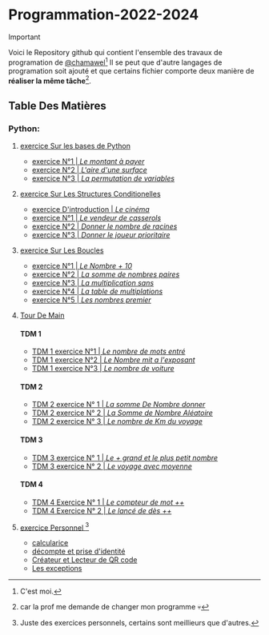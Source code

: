 # Programmation-2022-2024

>[!IMPORTANT]
>Voici le Repository github qui contient l'ensemble 
>des travaux de  programation de [@chamawel](https://github.com/chamawel)[^1]
>Il se peut que d'autre langages de programation soit ajouté
>et que certains fichier comporte deux manière de __réaliser la même tâche__[^2].

## Table Des Matières

### Python: 

1. [exercice Sur les bases de Python               ](Exercices/Les-bases/) 
    - [exercice N°1 | *Le montant à payer*         ](Exercices/Les-bases/ex-1p4.py)
    - [exercice N°2 | *L'aire d'une surface*       ](Exercices/Les-bases/ex-2p5.py)
    - [exercice N°3 | *La permutation de variables*](Exercices/Les-bases/ex-3p5.py)

2. [exercice Sur Les Structures Conditionelles                  ](Exercices/Struct-condi/) 
    - [exercice D'introduction | *Le cinéma*                    ](Exercices/Struct-condi/ex-cine.py)
    - [exercice N°1            | *Le vendeur de casserols*      ](Exercices/Struct-condi/ex-1p7.py)
    - [exercice N°2            | *Donner le nombre de racines*  ](Exercices/Struct-condi/ex-2p8.py)
    - [exercice N°3            | *Donner le joueur prioritaire* ](Exercices/Struct-condi/ex-3p9.py)

3. [exercice Sur Les Boucles                                    ](Exercices/boucles)
    - [exercice N°1             | *Le Nombre + 10*              ](Exercices/boucles/ex-1p21.py)
    - [exercice N°2             | *La somme de nombres paires*  ](Exercices/boucles/ex-2p22.py)
    - [exercice N°3             | *La multiplication sans*     ](Exercices/Boucles/ex-3p23.py)
    - [exercice N°4             | *La table de multiplations*   ](Exercices/Boucles/ex-4p24.py)
    - [exercice N°5             | *Les nombres premier*         ](Exercices/Boucles/ex-5p25.py)

4. [Tour De Main                                                ](Exercices/Tour-de-main)
    #### TDM 1
    
    - [TDM 1 exercice N°1              | *Le nombre de mots entré*     ](Exercices/Tour-de-main/tdm1-ex1p1.py)
    - [TDM 1 exercice N°2              | *Le Nombre mit a l'exposant*  ](Exercices/Tour-de-main/tdm1-ex2p2.py)
    - [TDM 1 exercice N°3              | *Le nombre de voiture*       ](Exercices/Tour-de-main/tdm1-ex3p3.py)
    
    #### TDM 2
    
    - [TDM 2 exercice N° 1             | *La somme De Nombre donner*                            ](Exercices/Tour-de-main/tdm2-ex1p5.py)
    - [TDM 2 exercice N° 2             | *La Somme de Nombre Aléatoire*                         ](Exercices/Tour-de-main/tdm2-ex2p6.py)
    - [TDM 2 exercice N° 3             | *Le nombre de Km du voyage*                            ](Exercices/Tour-de-main/tdm2-ex3p7.py)

    #### TDM 3

    - [TDM 3 exercice N° 1             | *Le + grand et le plus petit nombre*                   ](Exercices/Tour-de-main/tdm3-ex1p9.py)
    - [TDM 3 exercice N° 2             | *Le voyage avec moyenne*                               ](Exercices/Tour-de-main/tdm3-ex2p10.py)

    #### TDM 4

    - [TDM 4 Exercice N° 1             | *Le compteur de mot ++*                                ](Exercices/Tour-de-main/tdm4-ex1p11.py)
    - [TDM 4 Exercice N° 2             | *Le lancé de dès ++*                                   ](Exercices/Tour-de-main/tdm4-ex2p12.py)


5. [exercice Personnel                                          ](Exercices/Personnel/)[^3]                                     
    - [calcularice                                              ](Exercices/Personnel/calculatrice.py)
    - [décompte et prise d'identité                             ](Exercices/Personnel/decompte-identite.py)
    - [Créateur et Lecteur de QR code                           ](Exercices/Personnel/qrcode-scanner.py)
    - [Les exceptions                                           ](Exercices/Personnel/exception.py)



[^1]: C'est moi. 
[^2]: car la prof me demande de changer mon programme 💀
[^3]: Juste des exercices personnels, certains sont meillieurs que d'autres.

